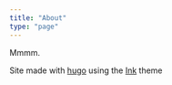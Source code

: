 ```yaml
---
title: "About"
type: "page"
---
```


Mmmm.

Site made with [hugo](https://gohugo.io) using the [Ink](https://github.com/knadh/hugo-ink) theme
